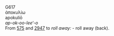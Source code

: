 <body>
  <p>G617<br>  ἀποκυλίω  <br> apokuliō  <br><i>ap-ok-oo-lee‘-o </i><br>From <a href="g0575.htm">575</a> and <a href="g2947.htm">2947</a>  to <i>roll</i> <i>away:</i> - roll away (back).<br></p>
 </body>